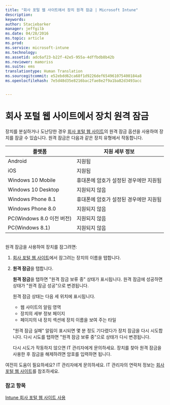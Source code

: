 ```yaml
---
title: "회사 포털 웹 사이트에서 장치 원격 잠금 | Microsoft Intune"
description: 
keywords: 
author: Staciebarker
manager: jeffgilb
ms.date: 04/28/2016
ms.topic: article
ms.prod: 
ms.service: microsoft-intune
ms.technology: 
ms.assetid: adc6af23-b22f-42e5-955a-4dffbdb8b42b
ms.reviewer: mamoriss
ms.suite: ems
translationtype: Human Translation
ms.sourcegitcommit: e52ebdd62ca68f1d9226def654961075400184a8
ms.openlocfilehash: 7e5d48d35e8216bac2fae8e2f9a1ba82d3493acc


---
```



# 회사 포털 웹 사이트에서 장치 원격 잠금

장치를 분실하거나 도난당한 경우 [회사 포털 웹 사이트](http://portal.manage.microsoft.com)의 원격 잠금 옵션을 사용하여 장치를 잠글 수 있습니다. 원격 잠금은 다음과 같은 장치 유형에서 작동합니다.

플랫폼  |지원 세부 정보  
---------|---------
Android | 지원됨       
iOS | 지원됨
Windows 10 Mobile | 휴대폰에 암호가 설정된 경우에만 지원됨     
Windows 10 Desktop | 지원되지 않음  
Windows Phone 8.1 | 휴대폰에 암호가 설정된 경우에만 지원됨
Windows Phone 8.0 | 지원되지 않음
PC(Windows 8.0 이전 버전) | 지원되지 않음       
PC(Windows 8.1) | 지원되지 않음

</br>
원격 잠금을 사용하여 장치를 잠그려면:

1.  [회사 포털 웹 사이트](http://portal.manage.microsoft.com)에서 잠그려는 장치의 이름을 탭합니다.

2.  **원격 잠금**을 탭합니다.

    **원격 잠금**을 탭하면 "원격 잠금 보류 중" 상태가 표시됩니다.  원격 잠금에 성공하면 상태가 "원격 잠금 성공"으로 변경됩니다.

    원격 잠금 상태는 다음 세 위치에 표시됩니다.

    * 웹 사이트의 알림 영역 
    * 장치의 세부 정보 페이지
    * 페이지의 내 장치 섹션에 장치 이름을 보여 주는 타일

    "원격 잠금 실패" 알림이 표시되면 몇 분 정도 기다렸다가 장치 잠금을 다시 시도합니다. 다시 시도를 탭하면 "원격 잠금 보류 중"으로 상태가 다시 변경됩니다. 

    다시 시도가 작동하지 않으면 IT 관리자에게 문의하세요. 장치를 찾아 원격 잠금을 사용한 후 잠금을 해제하려면 암호를 입력하면 됩니다.

여전히 도움이 필요하세요? IT 관리자에게 문의하세요. IT 관리자의 연락처 정보는 [회사 포털 웹 사이트](http://portal.manage.microsoft.com)를 참조하세요.

### 참고 항목
[Intune 회사 포털 웹 사이트 사용](using-the-intune-company-portal-website.md)


<!--HONumber=Jun16_HO4-->


